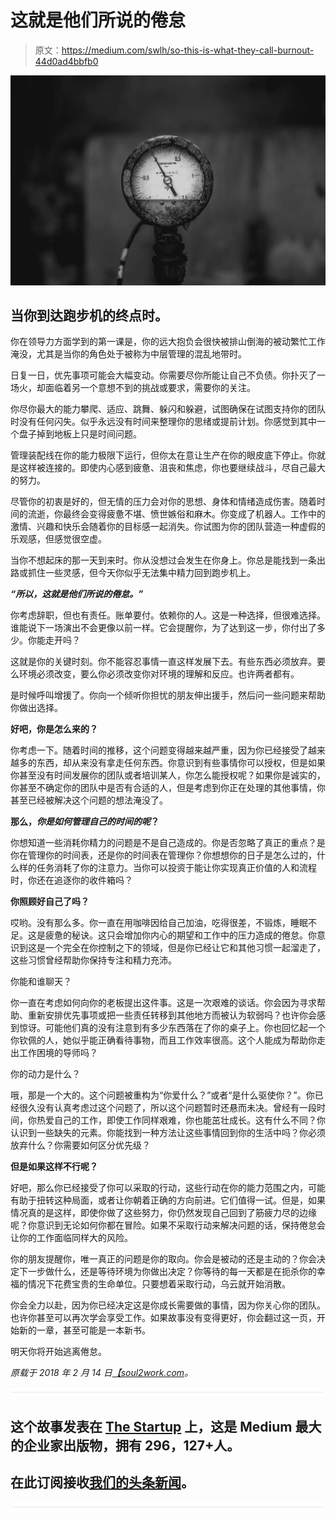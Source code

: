 # 这就是他们所说的倦怠

> 原文：<https://medium.com/swlh/so-this-is-what-they-call-burnout-44d0ad4bbfb0>

![](img/9667652a926cd257e8527c4479b45b7b.png)

## 当你到达跑步机的终点时。

你在领导力方面学到的第一课是，你的远大抱负会很快被排山倒海的被动繁忙工作淹没，尤其是当你的角色处于被称为中层管理的混乱地带时。

日复一日，优先事项可能会大幅变动。你需要尽你所能让自己不负债。你扑灭了一场火，却面临着另一个意想不到的挑战或要求，需要你的关注。

你尽你最大的能力攀爬、适应、跳舞、躲闪和躲避，试图确保在试图支持你的团队时没有任何闪失。似乎永远没有时间来整理你的思绪或提前计划。你感觉到其中一个盘子掉到地板上只是时间问题。

管理装配线在你的能力极限下运行，但你太在意让生产在你的眼皮底下停止。你就是这样被连接的。即使内心感到疲惫、沮丧和焦虑，你也要继续战斗，尽自己最大的努力。

尽管你的初衷是好的，但无情的压力会对你的思想、身体和情绪造成伤害。随着时间的流逝，你最终会变得疲惫不堪、愤世嫉俗和麻木。你变成了机器人。工作中的激情、兴趣和快乐会随着你的目标感一起消失。你试图为你的团队营造一种虚假的乐观感，但感觉很空虚。

当你不想起床的那一天到来时。你从没想过会发生在你身上。你总是能找到一条出路或抓住一些灵感，但今天你似乎无法集中精力回到跑步机上。

***“所以，这就是他们所说的倦怠。”***

你考虑辞职，但也有责任。账单要付。依赖你的人。这是一种选择，但很难选择。谁能说下一场演出不会更像以前一样。它会提醒你，为了达到这一步，你付出了多少。你能走开吗？

这就是你的关键时刻。你不能容忍事情一直这样发展下去。有些东西必须放弃。要么环境必须改变，要么你必须改变你对环境的理解和反应。也许两者都有。

是时候呼叫增援了。你向一个倾听你担忧的朋友伸出援手，然后问一些问题来帮助你做出选择。

**好吧，你是怎么来的？**

你考虑一下。随着时间的推移，这个问题变得越来越严重，因为你已经接受了越来越多的东西，却从来没有拿走任何东西。你意识到有些事情你可以授权，但是如果你甚至没有时间发展你的团队或者培训某人，你怎么能授权呢？如果你是诚实的，你甚至不确定你的团队中是否有合适的人，但是考虑到你正在处理的其他事情，你甚至已经被解决这个问题的想法淹没了。

**那么，*你是如何管理自己的时间的呢*？**

你想知道一些消耗你精力的问题是不是自己造成的。你是否忽略了真正的重点？是你在管理你的时间表，还是你的时间表在管理你？你想想你的日子是怎么过的，什么样的任务消耗了你的注意力。当你可以投资于能让你实现真正价值的人和流程时，你还在追逐你的收件箱吗？

**你照顾好自己了吗？**

哎哟。没有那么多。你一直在用咖啡因给自己加油，吃得很差，不锻炼，睡眠不足。这是疲惫的秘诀。这只会增加你内心的期望和工作中的压力造成的倦怠。你意识到这是一个完全在你控制之下的领域，但是你已经让它和其他习惯一起溜走了，这些习惯曾经帮助你保持专注和精力充沛。

你能和谁聊天？

你一直在考虑如何向你的老板提出这件事。这是一次艰难的谈话。你会因为寻求帮助、重新安排优先事项或把一些责任转移到其他地方而被认为软弱吗？也许你会感到惊讶。可能他们真的没有注意到有多少东西落在了你的桌子上。你也回忆起一个你钦佩的人，她似乎能正确看待事物，而且工作效率很高。这个人能成为帮助你走出工作困境的导师吗？

你的动力是什么？

哦，那是一个大的。这个问题被重构为“你爱什么？”或者“是什么驱使你？”。你已经很久没有认真考虑过这个问题了，所以这个问题暂时还悬而未决。曾经有一段时间，你热爱自己的工作，即使工作同样艰难，你也能茁壮成长。这有什么不同？你认识到一些缺失的元素。你能找到一种方法让这些事情回到你的生活中吗？你必须放弃什么？你需要如何区分优先级？

**但是如果这样不行呢？**

好吧，那么你已经接受了你可以采取的行动，这些行动在你的能力范围之内，可能有助于扭转这种局面，或者让你朝着正确的方向前进。它们值得一试。但是，如果情况真的是这样，即使你做了这些努力，你仍然发现自己回到了筋疲力尽的边缘呢？你意识到无论如何你都在冒险。如果不采取行动来解决问题的话，保持倦怠会让你的工作面临同样大的风险。

你的朋友提醒你，唯一真正的问题是你的取向。你会是被动的还是主动的？你会决定下一步做什么，还是等待环境为你做出决定？你等待的每一天都是在扼杀你的幸福的情况下花费宝贵的生命单位。只要想着采取行动，乌云就开始消散。

你会全力以赴，因为你已经决定这是你成长需要做的事情，因为你关心你的团队。也许你甚至可以再次学会享受工作。如果故事没有变得更好，你会翻过这一页，开始新的一章，甚至可能是一本新书。

明天你将开始逃离倦怠。

*原载于 2018 年 2 月 14 日*[*【soul2work.com*](https://soul2work.com/2018/02/so-this-is-what-they-call-burnout/)*。*

![](img/731acf26f5d44fdc58d99a6388fe935d.png)

## 这个故事发表在 [The Startup](https://medium.com/swlh) 上，这是 Medium 最大的企业家出版物，拥有 296，127+人。

## 在此订阅接收[我们的头条新闻](http://growthsupply.com/the-startup-newsletter/)。

![](img/731acf26f5d44fdc58d99a6388fe935d.png)